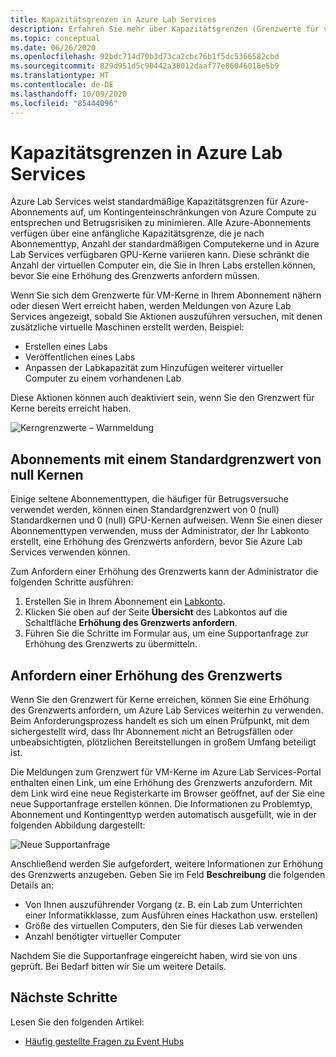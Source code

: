 ```yaml
---
title: Kapazitätsgrenzen in Azure Lab Services
description: Erfahren Sie mehr über Kapazitätsgrenzen (Grenzwerte für virtuelle Computer) in Azure Lab Services.
ms.topic: conceptual
ms.date: 06/26/2020
ms.openlocfilehash: 92bdc714d70b3d73ca2cbc76b1f5dc5366582cbd
ms.sourcegitcommit: 829d951d5c90442a38012daaf77e86046018e5b9
ms.translationtype: HT
ms.contentlocale: de-DE
ms.lasthandoff: 10/09/2020
ms.locfileid: "85444096"
---
```

# <a name="capacity-limits-in-azure-lab-services"></a>Kapazitätsgrenzen in Azure Lab Services
Azure Lab Services weist standardmäßige Kapazitätsgrenzen für Azure-Abonnements auf, um Kontingenteinschränkungen von Azure Compute zu entsprechen und Betrugsrisiken zu minimieren. Alle Azure-Abonnements verfügen über eine anfängliche Kapazitätsgrenze, die je nach Abonnementtyp, Anzahl der standardmäßigen Computekerne und in Azure Lab Services verfügbaren GPU-Kerne variieren kann. Diese schränkt die Anzahl der virtuellen Computer ein, die Sie in Ihren Labs erstellen können, bevor Sie eine Erhöhung des Grenzwerts anfordern müssen.  

Wenn Sie sich dem Grenzwerte für VM-Kerne in Ihrem Abonnement nähern oder diesen Wert erreicht haben, werden Meldungen von Azure Lab Services angezeigt, sobald Sie Aktionen auszuführen versuchen, mit denen zusätzliche virtuelle Maschinen erstellt werden. Beispiel: 

- Erstellen eines Labs
- Veröffentlichen eines Labs
- Anpassen der Labkapazität zum Hinzufügen weiterer virtueller Computer zu einem vorhandenen Lab

Diese Aktionen können auch deaktiviert sein, wenn Sie den Grenzwert für Kerne bereits erreicht haben. 

![Kerngrenzwerte – Warnmeldung](./media/capacity-limits/warning-message.png)

## <a name="subscriptions-with-default-limit-of-zero-cores"></a>Abonnements mit einem Standardgrenzwert von null Kernen
Einige seltene Abonnementtypen, die häufiger für Betrugsversuche verwendet werden, können einen Standardgrenzwert von 0 (null) Standardkernen und 0 (null) GPU-Kernen aufweisen. Wenn Sie einen dieser Abonnementtypen verwenden, muss der Administrator, der Ihr Labkonto erstellt, eine Erhöhung des Grenzwerts anfordern, bevor Sie Azure Lab Services verwenden können. 

Zum Anfordern einer Erhöhung des Grenzwerts kann der Administrator die folgenden Schritte ausführen:  

1.  Erstellen Sie in Ihrem Abonnement ein [Labkonto](tutorial-setup-lab-account.md).
2.  Klicken Sie oben auf der Seite **Übersicht** des Labkontos auf die Schaltfläche **Erhöhung des Grenzwerts anfordern**. 
3.  Führen Sie die Schritte im Formular aus, um eine Supportanfrage zur Erhöhung des Grenzwerts zu übermitteln.

## <a name="request-a-limit-increase"></a>Anfordern einer Erhöhung des Grenzwerts
Wenn Sie den Grenzwert für Kerne erreichen, können Sie eine Erhöhung des Grenzwerts anfordern, um Azure Lab Services weiterhin zu verwenden. Beim Anforderungsprozess handelt es sich um einen Prüfpunkt, mit dem sichergestellt wird, dass Ihr Abonnement nicht an Betrugsfällen oder unbeabsichtigten, plötzlichen Bereitstellungen in großem Umfang beteiligt ist.

Die Meldungen zum Grenzwert für VM-Kerne im Azure Lab Services-Portal enthalten einen Link, um eine Erhöhung des Grenzwerts anzufordern. Mit dem Link wird eine neue Registerkarte im Browser geöffnet, auf der Sie eine neue Supportanfrage erstellen können. Die Informationen zu Problemtyp, Abonnement und Kontingenttyp werden automatisch ausgefüllt, wie in der folgenden Abbildung dargestellt: 

![Neue Supportanfrage](./media/capacity-limits/new-support-request.png)


Anschließend werden Sie aufgefordert, weitere Informationen zur Erhöhung des Grenzwerts anzugeben. Geben Sie im Feld **Beschreibung** die folgenden Details an:

- Von Ihnen auszuführender Vorgang (z. B. ein Lab zum Unterrichten einer Informatikklasse, zum Ausführen eines Hackathon usw. erstellen)
- Größe des virtuellen Computers, den Sie für dieses Lab verwenden
- Anzahl benötigter virtueller Computer

Nachdem Sie die Supportanfrage eingereicht haben, wird sie von uns geprüft. Bei Bedarf bitten wir Sie um weitere Details. 

## <a name="next-steps"></a>Nächste Schritte
Lesen Sie den folgenden Artikel:
- [Häufig gestellte Fragen zu Event Hubs](classroom-labs-faq.md)